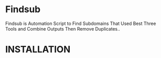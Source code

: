 # Findsub
Findsub is Automation Script to Find Subdomains That Used Best Three Tools and Combine Outputs Then Remove Duplicates..

# INSTALLATION

